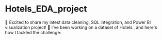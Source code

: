 # Hotels_EDA_project
🚀 Excited to share my latest data cleaning, SQL integration, and Power BI visualization project! 🚀 I've been working on a dataset of Hotels , and here's how I tackled the challenge:
